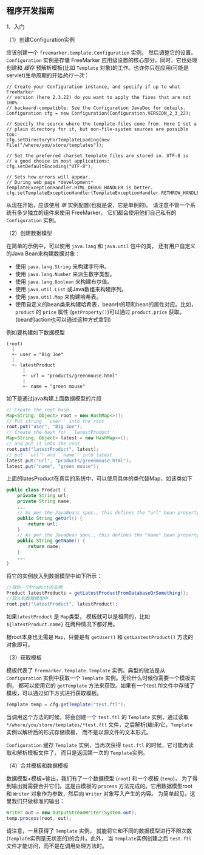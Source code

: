 ## 程序开发指南

1、入门

（1）创建Configuration实例

应该创建一个 `freemarker.template.Configuration` 实例， 然后调整它的设置。`Configuration` 实例是存储 FreeMarker 应用级设置的核心部分。同时，它也处理创建和 *缓存* 预解析模板(比如 `Template` 对象)的工作。也许你只在应用(可能是servlet)生命周期的开始*执行一次*：

```
// Create your Configuration instance, and specify if up to what FreeMarker
// version (here 2.3.22) do you want to apply the fixes that are not 100%
// backward-compatible. See the Configuration JavaDoc for details.
Configuration cfg = new Configuration(Configuration.VERSION_2_3_22);

// Specify the source where the template files come from. Here I set a
// plain directory for it, but non-file-system sources are possible too:
cfg.setDirectoryForTemplateLoading(new File("/where/you/store/templates"));

// Set the preferred charset template files are stored in. UTF-8 is
// a good choice in most applications:
cfg.setDefaultEncoding("UTF-8");

// Sets how errors will appear.
// During web page *development* TemplateExceptionHandler.HTML_DEBUG_HANDLER is better.
cfg.setTemplateExceptionHandler(TemplateExceptionHandler.RETHROW_HANDLER);
```

从现在开始，应该使用 *单* 实例配置(也就是说，它是单例的)。 请注意不管一个系统有多少独立的组件来使用 FreeMarker， 它们都会使用他们自己私有的 `Configuration` 实例。

（2）创建数据模型

在简单的示例中，可以使用 `java.lang` 和 `java.util` 包中的类， 还有用户自定义的Java Bean来构建数据对象：

- 使用 `java.lang.String` 来构建字符串。
- 使用 `java.lang.Number` 来派生数字类型。
- 使用 `java.lang.Boolean` 来构建布尔值。
- 使用 `java.util.List` 或Java数组来构建序列。
- 使用 `java.util.Map` 来构建哈希表。
- 使用自定义的bean类来构建哈希表，bean中的项和bean的属性对应。比如， `product` 的 `price` 属性 (`getProperty()`)可以通过 `product.price` 获取。(bean的action也可以通过这种方式拿到)

例如要构建如下数据模型

```shell
(root)
  |
  +- user = "Big Joe"
  |
  +- latestProduct
      |
      +- url = "products/greenmouse.html"
      |
      +- name = "green mouse"
```

如下是通过java构建上面数据模型的片段

```java
// Create the root hash
Map<String, Object> root = new HashMap<>();
// Put string ``user'' into the root
root.put("user", "Big Joe");
// Create the hash for ``latestProduct''
Map<String, Object> latest = new HashMap<>();
// and put it into the root
root.put("latestProduct", latest);
// put ``url'' and ``name'' into latest
latest.put("url", "products/greenmouse.html");
latest.put("name", "green mouse");
```

上面的latesProduct在真实的系统中，可以使用具体的类代替Map，如该类如下

```java
public class Product {
    private String url;
    private String name;
    ...
    // As per the JavaBeans spec., this defines the "url" bean property
    public String getUrl() {
        return url;
    } 
    // As per the JavaBean spec., this defines the "name" bean property
    public String getName() {
        return name;
    }   
    ... 
}
```

将它的实例放入到数据模型中如下所示：

```java
//得到一个Product的实例
Product latestProducts = getLatestProductFromDatabaseOrSomething();
//放入到数据模型中
root.put("latestProduct", latestProduct);
```

如果`latestProduct` 是 `Map`类型， 模板就可以是相同的，比如 `${latestProduct.name}` 在两种情况下都好用。

根root本身也无需是 `Map`，只要是有 `getUser()` 和 `getLastestProduct()` 方法的对象即可。

（3）获取模板

模板代表了 `freemarker.template.Template` 实例。典型的做法是从 `Configuration` 实例中获取一个 `Template` 实例。无论什么时候你需要一个模板实例， 都可以使用它的 `getTemplate` 方法来获取。如果有一个test.ftl文件中存储了模板，可以通过如下方式进行获取模板。

```java
Template temp = cfg.getTemplate("test.ftl");
```

当调用这个方法的时候，将会创建一个 `test.ftl` 的 `Template` 实例，通过读取 `*/where/you/store/templates/*test.ftl` 文件，之后解析(编译)它。`Template` 实例以解析后的形式存储模板， 而不是以源文件的文本形式。

`Configuration` 缓存 `Template` 实例，当再次获得 `test.ftl` 的时候，它可能再读取和解析模板文件了， 而只是返回第一次的 `Template`实例。

（4）合并模板和数据模板

数据模型+模板=输出，我们有了一个数据模型 (`root`) 和一个模板 (`temp`)， 为了得到输出就需要合并它们。这是由模板的 `process` 方法完成的。它用数据模型root和 `Writer` 对象作为参数，然后向 `Writer` 对象写入产生的内容。 为简单起见，这里我们只做标准的输出：

```java
Writer out = new OutputStreamWriter(System.out);
temp.process(root, out);
```

请注意，一旦获得了 `Template` 实例， 就能将它和不同的数据模型进行不限次数 (`Template`实例是无状态的)的合并。此外， 当 `Template`实例创建之后 `test.ftl` 文件才能访问，而不是在调用处理方法时。